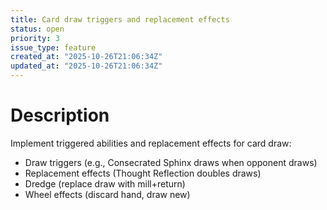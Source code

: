```yaml
---
title: Card draw triggers and replacement effects
status: open
priority: 3
issue_type: feature
created_at: "2025-10-26T21:06:34Z"
updated_at: "2025-10-26T21:06:34Z"
---
```


# Description

Implement triggered abilities and replacement effects for card draw:
- Draw triggers (e.g., Consecrated Sphinx draws when opponent draws)
- Replacement effects (Thought Reflection doubles draws)
- Dredge (replace draw with mill+return)
- Wheel effects (discard hand, draw new)
